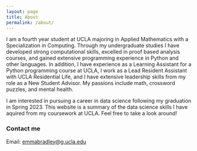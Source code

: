 ```yaml
---
layout: page
title: About
permalink: /about/
---
```


I am a fourth year student at UCLA majoring in Applied Mathematics with a Specialization in Computing. Through my undergraduate studies I have developed strong computational skills, excelled in proof based analysis courses, and gained extensive programming experience in Python and other languages. In addition, I have experience as a Learning Assistant for a Python programming course at UCLA, I work as a Lead Resident Assistant with UCLA Residential Life, and I have extensive leadership skills from my role as a New Student Advisor. My passions include math, crossword puzzles, and mental health. 

I am interested in pursuing a career in data science following my graduation in Spring 2023. This website is a summary of the data science skills I have aquired from my coursework at UCLA. Feel free to take a look around!

### Contact me

Email: [emmabradley@g.ucla.edu](mailto:emmabradley@g.ucla.edu)


